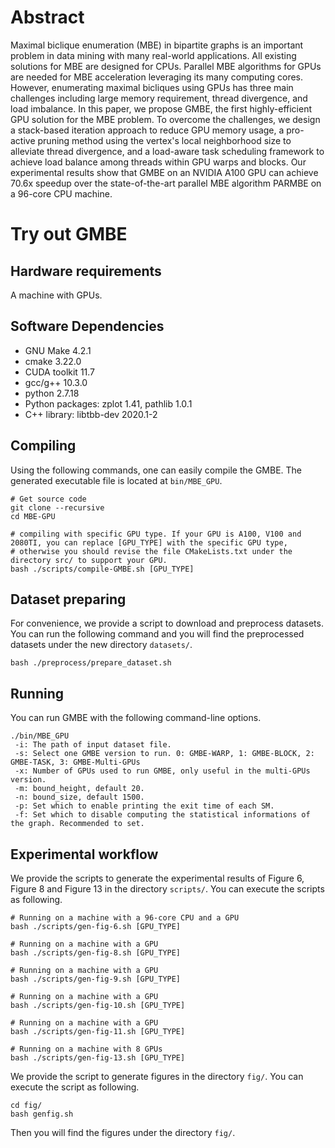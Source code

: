 # Abstract
Maximal biclique enumeration (MBE) in bipartite graphs is an 
important problem in data mining with many real-world applications. 
All existing solutions for MBE are designed for CPUs. 
Parallel MBE algorithms for GPUs are needed for MBE acceleration 
leveraging its many computing cores.
However, enumerating maximal bicliques using 
GPUs has three main challenges including 
large memory requirement, thread
divergence, and load imbalance. In this paper, we propose GMBE, 
the first highly-efficient GPU solution for the MBE problem. 
To overcome the challenges, we design a stack-based iteration approach
to reduce GPU memory usage, a pro-active pruning method 
using the vertex's local neighborhood size to alleviate thread divergence, 
and a load-aware task scheduling framework to achieve load balance 
among threads within GPU warps and blocks. Our experimental results show that 
GMBE on an NVIDIA A100 GPU can achieve 70.6x speedup over the 
state-of-the-art parallel MBE algorithm PARMBE on a 96-core CPU machine.

# Try out GMBE
## Hardware requirements
A machine with GPUs.
## Software Dependencies
- GNU Make 4.2.1
- cmake 3.22.0
- CUDA toolkit 11.7
- gcc/g++ 10.3.0
- python 2.7.18
- Python packages: zplot 1.41, pathlib 1.0.1
- C++ library: libtbb-dev 2020.1-2
## Compiling
Using the following commands, one can easily compile the GMBE. The generated executable file is located at `bin/MBE_GPU`.
```
# Get source code
git clone --recursive
cd MBE-GPU

# compiling with specific GPU type. If your GPU is A100, V100 and 2080TI, you can replace [GPU_TYPE] with the specific GPU type,
# otherwise you should revise the file CMakeLists.txt under the directory src/ to support your GPU.  
bash ./scripts/compile-GMBE.sh [GPU_TYPE]
```

## Dataset preparing
For convenience, we provide a script to download and preprocess datasets. You can run the following command and you will find 
the preprocessed datasets under the new directory `datasets/`. 
```
bash ./preprocess/prepare_dataset.sh
```

## Running

You can run GMBE with the following command-line options.
```
./bin/MBE_GPU 
 -i: The path of input dataset file.
 -s: Select one GMBE version to run. 0: GMBE-WARP, 1: GMBE-BLOCK, 2: GMBE-TASK, 3: GMBE-Multi-GPUs
 -x: Number of GPUs used to run GMBE, only useful in the multi-GPUs version.
 -m: bound_height, default 20.
 -n: bound_size, default 1500.
 -p: Set which to enable printing the exit time of each SM.
 -f: Set which to disable computing the statistical informations of the graph. Recommended to set. 
```


## Experimental workflow
We provide the scripts to generate the experimental results of Figure 6, Figure 8 and Figure 13 in the directory `scripts/`. You can execute the scripts as following.
```
# Running on a machine with a 96-core CPU and a GPU
bash ./scripts/gen-fig-6.sh [GPU_TYPE]

# Running on a machine with a GPU
bash ./scripts/gen-fig-8.sh [GPU_TYPE]

# Running on a machine with a GPU
bash ./scripts/gen-fig-9.sh [GPU_TYPE]

# Running on a machine with a GPU
bash ./scripts/gen-fig-10.sh [GPU_TYPE]

# Running on a machine with a GPU
bash ./scripts/gen-fig-11.sh [GPU_TYPE]

# Running on a machine with 8 GPUs
bash ./scripts/gen-fig-13.sh [GPU_TYPE]
```
We provide the script to generate figures in the directory `fig/`. You can execute the script as following.
```
cd fig/
bash genfig.sh
```
Then you will find the figures under the directory `fig/`.
